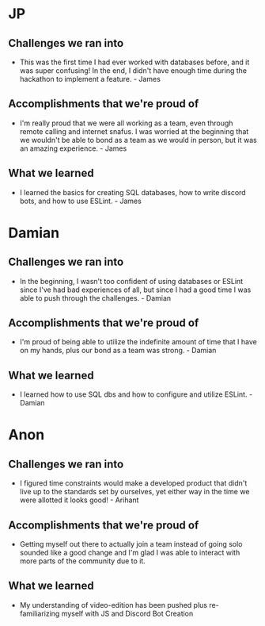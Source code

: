 # JP
## Challenges we ran into
* This was the first time I had ever worked with databases before, and it was super confusing! In the end, I didn't have enough time during the hackathon to implement a feature. - James

## Accomplishments that we're proud of
* I'm really proud that we were all working as a team, even through remote calling and internet snafus. I was worried at the beginning that we wouldn't be able to bond as a team as we would in person, but it was an amazing experience. - James

## What we learned
* I learned the basics for creating SQL databases, how to write discord bots, and how to use ESLint. - James

# Damian
## Challenges we ran into
* In the beginning, I wasn't too confident of using databases or ESLint since I've had bad experiences of all, but since I had a good time I was able to push through the challenges. - Damian

## Accomplishments that we're proud of
* I'm proud of being able to utilize the indefinite amount of time that I have on my hands, plus our bond as a team was strong. - Damian

## What we learned
* I learned how to use SQL dbs and how to configure and utilize ESLint. - Damian

# Anon
## Challenges we ran into
* I figured time constraints would make a developed product that didn't live up to the standards set by ourselves, yet either way in the time we were allotted it looks good! - Arihant

## Accomplishments that we're proud of
* Getting myself out there to actually join a team instead of going solo sounded like a good change and I'm glad I was able to interact with more parts of the community due to it.

## What we learned
* My understanding of video-edition has been pushed plus re-familiarizing myself with JS and Discord Bot Creation